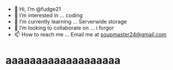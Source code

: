 - 👋 Hi, I’m @fudge21
- 👀 I’m interested in ... coding
- 🌱 I’m currently learning ... Serverwide storage
- 💞️ I’m looking to collaborate on ... i forgor
- 📫 How to reach me ... Email me at soupmaster24@gmail.com

<!---
fudge21/fudge21 is a ✨ special ✨ repository because its `README.md` (this file) appears on your GitHub profile.
You can click the Preview link to take a look at your changes.
--->

<h1>aaaaaaaaaaaaaaaaaaa</h1>
